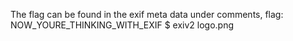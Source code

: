 The flag can be found in the exif meta data under comments, flag: NOW_YOURE_THINKING_WITH_EXIF
$ exiv2 logo.png
